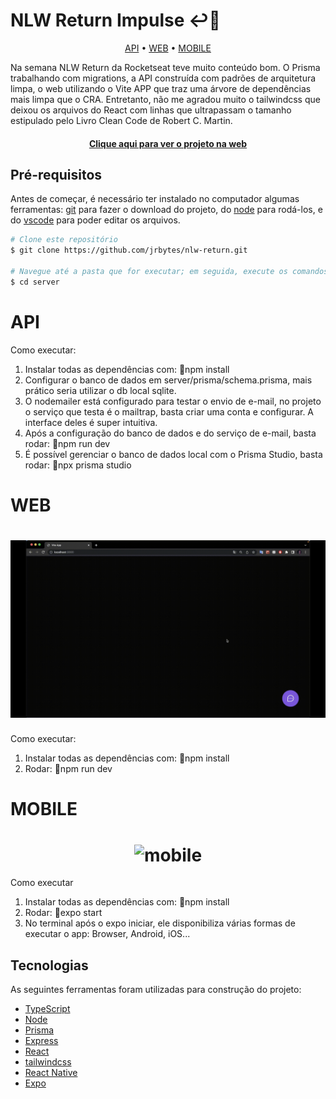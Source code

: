 # NLW Return Impulse ↩️🚀

<p align="center">
  <a href="#api">API</a> •
  <a href="#web">WEB</a> •
  <a href="#mobile">MOBILE</a>
</p>
<p>Na semana NLW Return da Rocketseat teve muito conteúdo bom. O Prisma trabalhando com migrations, a API construída com padrões de arquitetura limpa, o web utilizando o Vite APP que traz uma árvore de dependências mais limpa que o CRA. Entretanto, não me agradou muito o tailwindcss que deixou os arquivos do React com linhas que ultrapassam o tamanho estipulado pelo Livro Clean Code de Robert C. Martin.</p>
<h4 align="center"><a href="https://nlw-return-impulse-web-xi.vercel.app/">Clique aqui para ver o projeto na web</a></h4>

## Pré-requisitos
Antes de começar, é necessário ter instalado no computador algumas ferramentas: [git](https://git-scm.com/downloads) para fazer o download do projeto, do [node](https://nodejs.org/en/download/) para rodá-los, e do [vscode](https://code.visualstudio.com/download) para poder editar os arquivos.

```bash
# Clone este repositório
$ git clone https://github.com/jrbytes/nlw-return.git

# Navegue até a pasta que for executar; em seguida, execute os comandos abaixo para cada app, instalando as dependências, preparando o ambiente e executando-os...
$ cd server
```

# API
Como executar:

1. Instalar todas as dependências com: 🚀npm install
2. Configurar o banco de dados em server/prisma/schema.prisma, mais prático seria utilizar o db local sqlite.
3. O nodemailer está configurado para testar o envio de e-mail, no projeto o serviço que testa é o mailtrap, basta criar uma conta e configurar. A interface deles é super intuitiva.
4. Após a configuração do banco de dados e do serviço de e-mail, basta rodar: 🚀npm run dev
5. É possível gerenciar o banco de dados local com o Prisma Studio, basta rodar: 🚀npx prisma studio


# WEB
<h1 align="center">
  <img alt="web" title="web" src="./gifs/web.gif" />
</h1>
Como executar:

1. Instalar todas as dependências com: 🚀npm install
2. Rodar: 🚀npm run dev

# MOBILE
<h1 align="center">
  <img alt="mobile" title="mobile" src="./gifs/mobile.gif" />
</h1>
Como executar

1. Instalar todas as dependências com: 🚀npm install
2. Rodar: 🚀expo start
3. No terminal após o expo iniciar, ele disponibiliza várias formas de executar o app: Browser, Android, iOS...

## Tecnologias

As seguintes ferramentas foram utilizadas para construção do projeto:
- [TypeScript](https://www.typescriptlang.org)
- [Node](https://nodejs.org/en/)
- [Prisma](https://www.prisma.io)
- [Express](https://expressjs.com/pt-br/)
- [React](https://pt-br.reactjs.org)
- [tailwindcss](https://tailwindcss.com)
- [React Native](https://reactnative.dev)
- [Expo](https://expo.dev)
